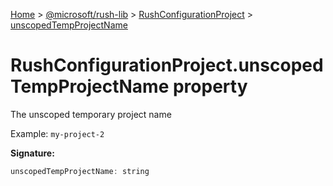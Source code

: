 [Home](./index) &gt; [@microsoft/rush-lib](./rush-lib.md) &gt; [RushConfigurationProject](./rush-lib.rushconfigurationproject.md) &gt; [unscopedTempProjectName](./rush-lib.rushconfigurationproject.unscopedtempprojectname.md)

# RushConfigurationProject.unscopedTempProjectName property

The unscoped temporary project name

Example: `my-project-2`

**Signature:**
```javascript
unscopedTempProjectName: string
```
